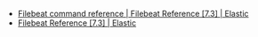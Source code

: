 
- [Filebeat command reference \| Filebeat Reference \[7\.3\] \| Elastic](https://www.elastic.co/guide/en/beats/filebeat/7.3/command-line-options.html)
- [Filebeat Reference \[7\.3\] \| Elastic](https://www.elastic.co/guide/en/beats/filebeat/7.3/index.html)
